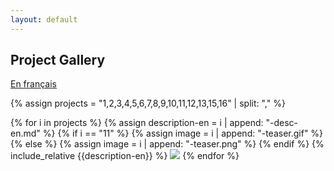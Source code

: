 ```yaml
---
layout: default
---
```


## Project Gallery

[En français](./index-fr.html)

{% assign projects = "1,2,3,4,5,6,7,8,9,10,11,12,13,15,16" | split: "," %}

{% for i in projects %}
  {% assign description-en = i | append: "-desc-en.md" %}
  {% if i == "11" %}
    {% assign image = i | append: "-teaser.gif" %}
  {% else %}
    {% assign image = i | append: "-teaser.png" %}
  {% endif %}
  {% include_relative {{description-en}} %}
  ![]({{image}})
{% endfor %}
